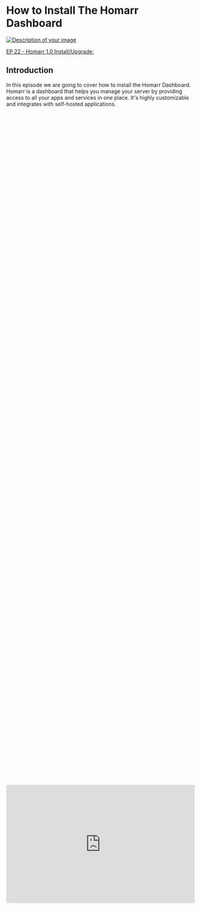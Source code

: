 # How to Install The Homarr Dashboard 

<a href="/images/EP13_homarr/homarr outdated.png" class="image-expand">
    <img src="/images/EP13_homarr/homarr outdated.png" alt="Description of your image">
</a>

[EP 22 - Homarr 1.0 Install/Upgrade:](/homelabseries/EP22_homarr1.0upgrade)


## Introduction

In this episode we are going to cover how to install the Homarr Dashboard. Homarr is a dashboard that helps you manage your server by providing access to all your apps and services in one place. It's highly customizable and integrates with self-hosted applications.

<div style="display: flex; justify-content: center; align-items: center; height: 100%;">
    <iframe width="560" height="315" src="https://www.youtube.com/embed/rJCjVhstjTI?si=cj6cRKk7lsi_CzzG" frameborder="0" allow="accelerometer; autoplay; clipboard-write; encrypted-media; gyroscope; picture-in-picture" allowfullscreen></iframe>
</div>
------------------------------------------


<!DOCTYPE html>
<html lang="en">
<head>
<meta charset="UTF-8">
<meta name="viewport" content="width=device-width, initial-scale=1.0">
<title>Informative Section</title>
<style>
.informative-section {
    background-color: #8CD2F4; /* light blue background color */
    color: black; /* Text color to contrast with dark background */
    padding: 20px; /* Padding inside the box */
    border-radius: 10px; /* Rounded corners */
    display: flex;
    align-items: center;
}
.circle-emoji {
    width: 50px;
    height: 30px;
    border-radius: 50%;
    background-color: white;
    display: flex;
    justify-content: center;
    align-items: center;
    margin-right: 15px;
    font-size: 20px;
    color: #231F20; /* Dark gray color for the exclamation mark */
}
</style>
</head>
<body>

<div class="informative-section">
    <div class="circle-emoji">!</div>
    <p>The following commands will work with EITHER a Proxmox VM or Proxmox container!</p>
</div>

</body>
</html>

## Getting Started

The first thing you will need to do is create a Proxmox VM or container. Please see the image below with the example of the configuration we used for our Homarr Vm. 

<a href="/images/EP13_homarr/Still 2025-01-13 155148_1.3.1.png" class="image-expand">
    <img src="/images/EP13_homarr/Still 2025-01-13 155148_1.3.1.png" alt="Description of your image">
</a>

If you want to know where I got the commands shown in the video, they are from the following/trial and error: 

## Useful Links

1. [Docker for Ubuntu](https://docs.docker.com/engine/install/ubuntu/)
2. [Docker Compose](https://docs.docker.com/compose/install/linux/#install-using-the-repository)
3. [Homarr for Docker Compose](https://homarr.dev/docs/getting-started/installation#-docker-compose)
4. [After the Homarr Install, how to configure the panel](https://homarr.dev/docs/getting-started/after-the-installation/)

## How to Install Homarr

After creating your VM/container, SSH into your about to be Homarr Machine. 

<a href="/images/EP13_homarr/Still 2025-01-13 155148_1.3.2.png" class="image-expand">
    <img src="/images/EP13_homarr/Still 2025-01-13 155148_1.3.2.png" alt="Description of your image">
</a>

Now we are going to start installing all the packages (Docker, Docker Compose, and Homarr). 

<a href="/images/EP13_homarr/Still 2025-01-13 155148_1.3.3.png" class="image-expand">
    <img src="/images/EP13_homarr/Still 2025-01-13 155148_1.3.3.png" alt="Description of your image">
</a>

### Installing Docker

Adding the GPG keys and Docker repo:

```
# Add Docker's official GPG key:
sudo apt-get update
sudo apt-get install ca-certificates curl
sudo install -m 0755 -d /etc/apt/keyrings
sudo curl -fsSL https://download.docker.com/linux/ubuntu/gpg -o /etc/apt/keyrings/docker.asc
sudo chmod a+r /etc/apt/keyrings/docker.asc

# Add the repository to Apt sources:
echo \
  "deb [arch=$(dpkg --print-architecture) signed-by=/etc/apt/keyrings/docker.asc] https://download.docker.com/linux/ubuntu \
  $(. /etc/os-release && echo "$VERSION_CODENAME") stable" | \
  sudo tee /etc/apt/sources.list.d/docker.list > /dev/null
sudo apt-get update
```

Install the Latest Package:

```
sudo apt-get install docker-ce docker-ce-cli containerd.io docker-buildx-plugin docker-compose-plugin
```

Ensure Docker is running after Install, you will get a response like this.

```
sudo docker run hello-world
```

<a href="/images/EP13_homarr/docker hello response_1.3.1.png" class="image-expand">
    <img src="/images/EP13_homarr/docker hello response_1.3.1.png" alt="Description of your image">
</a>

#### If Docker hello fails do the following

if you do not get a response try

```
systemctl status docker.service
```

If that shows failed messages, try the following

```
sudo systemctl daemon-reload
sudo systemctl restart docker
```

Then try to see its status once again:

```
systemctl status docker.service
```

<a href="/images/EP13_homarr/docker status_1.3.2.png" class="image-expand">
    <img src="/images/EP13_homarr/docker status_1.3.2.png" alt="Description of your image">
</a>

### Install Docker Compose

Install Docker Compose with:

```
sudo apt install docker-compose
```

Verify that docker compose is installed

```
docker compose version
```

<a href="/images/EP13_homarr/docker compose version number_1.3.3.png" class="image-expand">
    <img src="/images/EP13_homarr/docker compose version number_1.3.3.png" alt="Description of your image">
</a>

## Install Homarr

Then create a docker compose file:

```
nano docker-compose.yml
```

Copy the following file config in there from Homarr

```
#---------------------------------------------------------------------#
#     Homarr - A simple, yet powerful dashboard for your server.      #
#---------------------------------------------------------------------#
services:
  homarr:
    container_name: homarr
    image: ghcr.io/ajnart/homarr:latest
    restart: unless-stopped
    volumes:
      - /var/run/docker.sock:/var/run/docker.sock # Optional, only if you want docker integration
      - ./homarr/configs:/app/data/configs
      - ./homarr/icons:/app/public/icons
      - ./homarr/data:/data
    ports:
      - '7575:7575'
```

<a href="/images/EP13_homarr/Still 2025-01-13 155148_1.3.4.png" class="image-expand">
    <img src="/images/EP13_homarr/Still 2025-01-13 155148_1.3.4.png" alt="Description of your image">
</a>

Then run the following to start it:

```
sudo docker compose up -d
```

Then to login to your machine you will type the following into your browser to access the panel:

```
ip_address:7575
```

After you go to the site you will be presented with this screen, make a username and matching password.

<a href="/images/EP13_homarr/Still 2025-01-13 155148_1.3.5.png" class="image-expand">
    <img src="/images/EP13_homarr/Still 2025-01-13 155148_1.3.5.png" alt="Description of your image">
</a>

To edit the dashboard you will select the following icon from the top right

<a href="/images/EP13_homarr/edit homarr dashboard_1.3.4.png" class="image-expand">
    <img src="/images/EP13_homarr/edit homarr dashboard_1.3.4.png" alt="Description of your image">
</a>

You will then be presented with the options APPS / WIDGETS / CATEGORIES. APPS are used to connect VMs, containers, etc. as hyperlinks so we can access those sites/resources quickly.

<a href="/images/EP13_homarr/dashboard homarr options_1.3.5.png" class="image-expand">
    <img src="/images/EP13_homarr/dashboard homarr options_1.3.5.png" alt="Description of your image">
</a>

When adding VMs, Containers, or other services you will use the IP address and the port number for both the internal and external address sections after selecting the APP option.

<a href="/images/EP13_homarr/Still 2025-01-13 155148_1.3.6.png" class="image-expand">
    <img src="/images/EP13_homarr/Still 2025-01-13 155148_1.3.6.png" alt="Description of your image">
</a>

## Starting and Stopping Homarr

Start and stop

```
sudo systemctl stop docker
```
Restart:

```
sudo systemctl restart docker
```
Check the status:

```
sudo systemctl status docker
```

and start docker compose:

```
sudo docker compose up -d
```

## Next Steps After Installing Homarr

After you are done installing Homarr check out their content on how to setup Widgets and organize the Dashboard [here](https://homarr.dev/docs/getting-started/after-the-installation/)


If you would like to know how to add websites, and your Proxmox machines information like found in the screenshot below, please watch our next episode (EP14)

<a href="/images/EP13_homarr/Still 2025-01-13 155148_1.3.8.png" class="image-expand">
    <img src="/images/EP13_homarr/Still 2025-01-13 155148_1.3.8.png" alt="Description of your image">
</a>